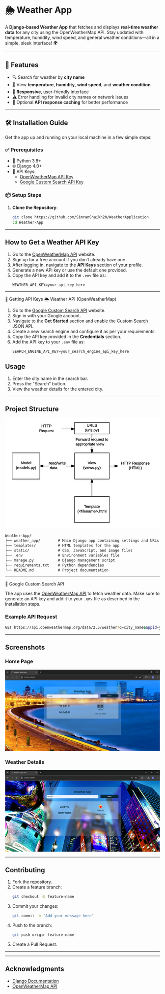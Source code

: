 # 🌦️ Weather App

A **Django-based Weather App** that fetches and displays **real-time weather data** for any city using the OpenWeatherMap API. Stay updated with temperature, humidity, wind speed, and general weather conditions—all in a simple, sleek interface! 🌍

---

## 🚀 Features

- 🔍 Search for weather by **city name**
- 🌡️ View **temperature**, **humidity**, **wind speed**, and **weather condition**
- 📱 **Responsive**, user-friendly interface
- ⚠️ Error handling for invalid city names or network issues
- 🚀 Optional **API response caching** for better performance

---

## 🛠️ Installation Guide

Get the app up and running on your local machine in a few simple steps:

### ✅ Prerequisites

- 🐍 Python 3.8+
- 🌐 Django 4.0+
- 🔑 API Keys:
  - [OpenWeatherMap API Key](https://openweathermap.org/)
  - [Google Custom Search API Key](https://developers.google.com/custom-search)

### 📦 Setup Steps

1. **Clone the Repository**:
   ```bash
   git clone https://github.com/SimranShaikh20/WeatherApplication
   cd Weather-App

---

## How to Get a Weather API Key

1. Go to the [OpenWeatherMap API](https://openweathermap.org/api) website.
2. Sign up for a free account if you don’t already have one.
3. After logging in, navigate to the **API Keys** section of your profile.
4. Generate a new API key or use the default one provided.
5. Copy the API key and add it to the `.env` file as:
   ```env
   WEATHER_API_KEY=your_api_key_here
   ```

---

🔐 Getting API Keys
🌦️ Weather API (OpenWeatherMap)

1. Go to the [Google Custom Search API](https://developers.google.com/custom-search) website.
2. Sign in with your Google account.
3. Navigate to the **Get Started** section and enable the Custom Search JSON API.
4. Create a new search engine and configure it as per your requirements.
5. Copy the API key provided in the **Credentials** section.
6. Add the API key to your `.env` file as:
   ```env
   SEARCH_ENGINE_API_KEY=your_search_engine_api_key_here
   ```

## Usage

1. Enter the city name in the search bar.
2. Press the "Search" button.
3. View the weather details for the entered city.

---

## Project Structure
![Page](image/basic-django.png)

```
Weather-App/
├── weather_app/        # Main Django app containing settings and URLs
├── templates/          # HTML templates for the app
├── static/             # CSS, JavaScript, and image files
├── .env                # Environment variables file
├── manage.py           # Django management script
├── requirements.txt    # Python dependencies
└── README.md           # Project documentation
```

---

🔎 Google Custom Search API

The app uses the [OpenWeatherMap API](https://openweathermap.org/api) to fetch weather data. Make sure to generate an API key and add it to your `.env` file as described in the installation steps.

### Example API Request
```bash
GET https://api.openweathermap.org/data/2.5/weather?q=city_name&appid=your_api_key
```

---

## Screenshots

### Home Page
![Home Page](image/home1.png)

### Weather Details
![Weather Details](image/home2.png)

---

## Contributing

1. Fork the repository.
2. Create a feature branch:
   ```bash
   git checkout -b feature-name
   ```
3. Commit your changes:
   ```bash
   git commit -m "Add your message here"
   ```
4. Push to the branch:
   ```bash
   git push origin feature-name
   ```
5. Create a Pull Request.

---

---

## Acknowledgments

- [Django Documentation](https://docs.djangoproject.com/)
- [OpenWeatherMap API](https://openweathermap.org/api)
